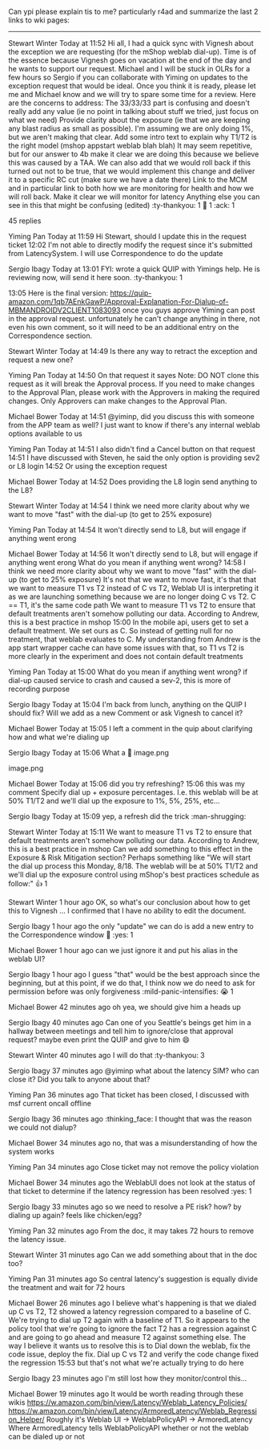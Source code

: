 Can ypi please explain tis to me? particularly r4ad and summarize the last 2 links to wki pages:

---

Stewart Winter
  Today at 11:52
Hi all,
I had a quick sync with Vignesh about the exception we are requesting (for the mShop weblab dial-up).
Time is of the essence because Vignesh goes on vacation at the end of the day and he wants to support our request.  Michael and I will be stuck in OLRs for a few hours so Sergio if you can collaborate with Yiming on updates to the exception request that would be ideal.
Once you think it is ready, please let me and Michael know and we will try to spare some time for a review.
Here are the concerns to address:
The 33/33/33 part is confusing and doesn't really add any value (ie no point in talking about stuff we tried, just focus on what we need)
Provide clarity about the exposure (ie that we are keeping any blast radius as small as possible).  I'm assuming we are only doing 1%, but we aren't making that clear.
Add some intro text to explain why T1/T2 is the right model (mshop appstart weblab blah blah)
It may seem repetitive, but for our answer to 4b make it clear we are doing this because we believe this was caused by a TAA.  We can also add that we would roll back if this turned out not to be true, that we would implement this change and deliver it to a specific RC cut (make sure we have a date there)
Link to the MCM and in particular link to both how we are monitoring for health and how we will roll back.  Make it clear we will monitor for latency
Anything else you can see in this that might be confusing
(edited)
:ty-thankyou:
1
:raised_hands:
1
:ack:
1

45 replies


Yiming Pan
  Today at 11:59
Hi Stewart, should I update this in the request ticket
12:02
I'm not able to directly modify the request since it's submitted from LatencySystem. I will use Correspondence to do the update


Sergio Ibagy
  Today at 13:01
FYI:
wrote a quick QUIP with Yimings help. He is reviewing now, will send it here soon.
:ty-thankyou:
1

13:05
Here is the final version:
https://quip-amazon.com/1qb7AEnkGawP/Approval-Explanation-For-Dialup-of-MBMANDROIDV2CLIENT1083093
once you guys approve Yiming can post in the approval request.
unfortunately he can't change anything in there, not even his own comment, so it will need to be an additional entry on the Correspondence section.


Stewart Winter
  Today at 14:49
Is there any way to retract the exception and request a new one?


Yiming Pan
  Today at 14:50
On that request it sayes
Note: DO NOT clone this request as it will break the Approval process. If you need to make changes to the Approval Plan, please work with the Approvers in making the required changes. Only Approvers can make changes to the Approval Plan.


Michael Bower
  Today at 14:51
@yiminp, did you discuss this with someone from the APP team as well?
I just want to know if there's any internal weblab options available to us


Yiming Pan
  Today at 14:51
I also didn't find a Cancel button on that request
14:51
I have discussed with Steven, he said the only option is providing sev2 or L8 login
14:52
Or using the exception request


Michael Bower
  Today at 14:52
Does providing the L8 login send anything to the L8?


Stewart Winter
  Today at 14:54
I think we need more clarity about why we want to move "fast" with the dial-up (to get to 25% exposure)


Yiming Pan
  Today at 14:54
It won't directly send to L8, but will engage if anything went erong


Michael Bower
  Today at 14:56
It won't directly send to L8, but will engage if anything went erong
What do you mean if anything went wrong?
14:58
I think we need more clarity about why we want to move "fast" with the dial-up (to get to 25% exposure)
It's not that we want to move fast, it's that that we want to measure T1 vs T2 instead of C vs T2, Weblab UI is interpreting it as we are launching something because we are no longer doing C vs T2.
C == T1, it's the same code path
We want to measure T1 vs T2 to ensure that default treatments aren't somehow polluting our data. According to Andrew, this is a best practice in mshop
15:00
In the mobile api, users get to set a default treatment. We set ours as C. So instead of getting null for no treatment, that weblab evaluates to C. My understanding from Andrew is the app start wrapper cache can have some issues with that, so T1 vs T2 is more clearly in the experiment and does not contain default treatments


Yiming Pan
  Today at 15:00
What do you mean if anything went wrong?
if dial-up caused service to crash and caused a sev-2, this is more of recording purpose


Sergio Ibagy
  Today at 15:04
I'm back from lunch, anything on the QUIP I should fix? Will we add as a new Comment or ask Vignesh to cancel it?


Michael Bower
  Today at 15:05
I left a comment in the quip about clarifying how and what we're dialing up


Sergio Ibagy
  Today at 15:06
What a :hankey:
image.png
 
image.png


Michael Bower
  Today at 15:06
did you try refreshing?
15:06
this was my comment
Specify dial up + exposure percentages. I.e. this weblab will be at 50% T1/T2 and we'll dial up the exposure to 1%, 5%, 25%, etc...


Sergio Ibagy
  Today at 15:09
yep, a refresh did the trick :man-shrugging:


Stewart Winter
  Today at 15:11
We want to measure T1 vs T2 to ensure that default treatments aren't somehow polluting our data. According to Andrew, this is a best practice in mshop
Can we add something to this effect in the Exposure & Risk Mitigation section?
Perhaps something like "We will start the dial up process this Monday, 8/18. The weblab will be at 50% T1/T2 and we'll dial up the exposure control using mShop's best practices schedule as follow:"
:+1:
1



Stewart Winter
  1 hour ago
OK, so what's our conclusion about how to get this to Vignesh ... I confirmed that I have no ability to edit the document.


Sergio Ibagy
  1 hour ago
the only "update" we can do is add a new entry to the Correspondence window :woozy_face:
:yes:
1



Michael Bower
  1 hour ago
can we just ignore it and put his alias in the weblab UI?


Sergio Ibagy
  1 hour ago
I guess "that" would be the best approach since the beginning, but at this point, if we do that, I think now we do need to ask for permission
before was only forgiveness :mild-panic-intensifies:
:sob:
1



Michael Bower
  42 minutes ago
oh yea, we should give him a heads up


Sergio Ibagy
  40 minutes ago
Can one of you Seattle's beings get him in a hallway between meetings and tell him to ignore/close that approval request? maybe even print the QUIP and give to him :smile:


Stewart Winter
  40 minutes ago
I will do that
:ty-thankyou:
3



Sergio Ibagy
  37 minutes ago
@yiminp what about the latency SIM? who can close it? Did you talk to anyone about that?


Yiming Pan
  36 minutes ago
That ticket has been closed, I discussed with msf current oncall offline


Sergio Ibagy
  36 minutes ago
:thinking_face: I thought that was the reason we could not dialup?


Michael Bower
  34 minutes ago
no, that was a misunderstanding of how the system works


Yiming Pan
  34 minutes ago
Close ticket may not remove the policy violation


Michael Bower
  34 minutes ago
the WeblabUI does not look at the status of that ticket to determine if the latency regression has been resolved
:yes:
1



Sergio Ibagy
  33 minutes ago
so we need to resolve a PE risk? how? by dialing up again? feels like chicken/egg?


Yiming Pan
  32 minutes ago
From the doc, it may takes 72 hours to remove the latency issue.


Stewart Winter
  31 minutes ago
Can we add something about that in the doc too?


Yiming Pan
  31 minutes ago
So central latency's suggestion is equally divide the treatment and wait for 72 hours


Michael Bower
  26 minutes ago
I believe what's happening is that we dialed up C vs T2, T2 showed a latency regression compared to a baseline of C. We're trying to dial up T2 again with a baseline of T1. So it appears to the policy tool that we're going to ignore the fact T2 has a regression against C and are going to go ahead and measure T2 against something else.
The way I believe it wants us to resolve this is to
Dial down the weblab, fix the code issue, deploy the fix. Dial up C vs T2 and verify the code change fixed the regression
15:53
but that's not what we're actually trying to do here


Sergio Ibagy
  23 minutes ago
I'm still lost how they monitor/control this...


Michael Bower
  19 minutes ago
It would be worth reading through these wikis
https://w.amazon.com/bin/view/Latency/Weblab_Latency_Policies/
https://w.amazon.com/bin/view/Latency/ArmoredLatency/Weblab_Regression_Helper/
Roughly it's
Weblab UI -> WeblabPolicyAPI -> ArmoredLatency
Where ArmoredLatency tells WeblabPolicyAPI whether or not the weblab can be dialed up or not